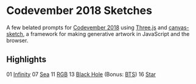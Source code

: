 # Codevember 2018 Sketches

A few belated prompts for [Codevember 2018](http://codevember.xyz/) using [Three.js](https://threejs.org/) and [canvas-sketch](https://github.com/mattdesl/canvas-sketch), a framework for making generative artwork in JavaScript and the browser.

## Highlights

01 [Infinity](https://twitter.com/peachmakkoli/status/1171489479921504256)
07 [Sea](https://twitter.com/peachmakkoli/status/1171489593633333251)
11 [RGB](https://twitter.com/peachmakkoli/status/1171489831064465408)
13 [Black Hole](https://twitter.com/peachmakkoli/status/1171489898060075008) (Bonus: [BTS](https://twitter.com/peachmakkoli/status/1171498842090459136))
16 [Star](https://twitter.com/peachmakkoli/status/1171489927516676096)
